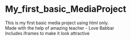# My_first_basic_MediaProject
This is my first basic media project using html only.<br>
Made with the help of amazing teacher - Love Babbar <br>
Includes iframes to make it look attractive
